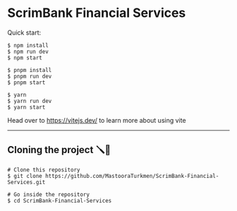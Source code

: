 # ScrimBank Financial Services


Quick start:

````
$ npm install
$ npm run dev
$ npm start
````

````
$ pnpm install
$ pnpm run dev
$ pnpm start
````


````
$ yarn
$ yarn run dev
$ yarn start
````
Head over to https://vitejs.dev/ to learn more about using vite


-------


## Cloning the project 🪛🔨

```
# Clone this repository
$ git clone https://github.com/MastooraTurkmen/ScrimBank-Financial-Services.git

# Go inside the repository
$ cd ScrimBank-Financial-Services
```
